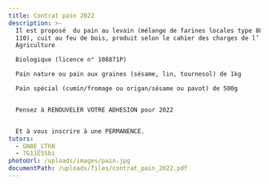 ```yaml
---
title: Contrat pain 2022
description: >-
  Il est proposé  du pain au levain (mélange de farines locales type 80 et type
  110), cuit au feu de bois, produit selon le cahier des charges de l’
  Agriculture

  Biologique (licence n° 108871P)

  Pain nature ou pain aux graines (sésame, lin, tournesol) de 1kg

  Pain spécial (cumin/fromage ou origan/sésame ou pavot) de 500g


  Pensez à RENOUVELER VOTRE ADHESION pour 2022


  Et à vous inscrire à une PERMANENCE.
tutors:
  - GN8E_CThN
  - 7G11ESSbi
photoUrl: /uploads/images/pain.jpg
documentPath: /uploads/files/contrat_pain_2022.pdf
---
```

